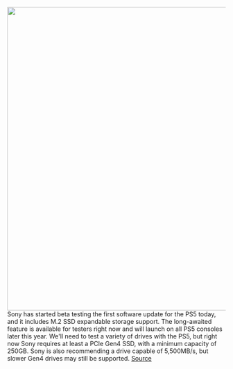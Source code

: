 <img src='https://cdn.vox-cdn.com/thumbor/TzKHosZWiwdJ9ThgkNSTLadEfwk=/0x0:2000x1325/1200x800/filters:focal(840x503:1160x823)/cdn.vox-cdn.com/uploads/chorus_image/image/69650006/ps5ssd1.0.jpg' width='700px' /><br/>
Sony has started beta testing the first software update for the PS5 today, and it includes M.2 SSD expandable storage support. The long-awaited feature is available for testers right now and will launch on all PS5 consoles later this year. We'll need to test a variety of drives with the PS5, but right now Sony requires at least a PCIe Gen4 SSD, with a minimum capacity of 250GB. Sony is also recommending a drive capable of 5,500MB/s, but slower Gen4 drives may still be supported.
<a href='https://www.theverge.com/22599710/ps5-playstation-5-m2-ssd-expandable-storage-how-to'> Source <a/>